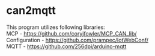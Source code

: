 # can2mqtt

This program utilizes following libraries:  
MCP - https://github.com/coryjfowler/MCP_CAN_lib/  
Configuration - https://github.com/prampec/IotWebConf/  
MQTT - https://github.com/256dpi/arduino-mqtt  
